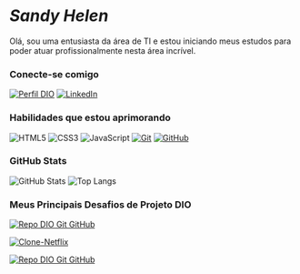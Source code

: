 
# *Sandy Helen*
Olá, sou uma entusiasta da área de TI e estou iniciando meus estudos para poder atuar profissionalmente nesta área incrível.

### Conecte-se comigo
[![Perfil DIO](https://img.shields.io/badge/-Meu%20Perfil%20na%20DIO-3CB371?style=for-the-badge)](https://www.dio.me/users/sandyhelen)
[![LinkedIn](https://img.shields.io/badge/-LinkedIn-D3D3D3?style=for-the-badge&logo=linkedin&logoColor=2F4F4F)](https://www.linkedin.com/in/sandy-helen-nascimento-de-oliveira-89151a187)


### Habilidades que estou aprimorando
![HTML5](https://img.shields.io/badge/HTML-D3D3D3?style=for-the-badge&logo=html5&logoColor=2F4F4F)
![CSS3](https://img.shields.io/badge/CSS3-3CB371?style=for-the-badge&logo=css3&logoColor=2F4F4F)
![JavaScript](https://img.shields.io/badge/JavaScript-D3D3D3?style=for-the-badge&logo=javascript&logoColor=2F4F4F)
[![Git](https://img.shields.io/badge/Git-3CB371?style=for-the-badge&logo=git&logoColor=2F4F4F)](https://git-scm.com/doc) 
[![GitHub](https://img.shields.io/badge/GitHub-D3D3D3?style=for-the-badge&logo=github&logoColor=2F4F4F)](https://docs.github.com/)

### GitHub Stats
![GitHub Stats](https://github-readme-stats.vercel.app/api?username=SandyHelen&theme=transparent&bg_color=3CB371&border_color=2F4F4F&show_icons=true&icon_color=D3D3D3&title_color=2F4F4F&text_color=D3D3D3)
![Top Langs](https://github-readme-stats-git-masterrstaa-rickstaa.vercel.app/api/top-langs/?username=SandyHelen&layout=compact&bg_color=2F4F4F&border_color=3CB371&title_color=3CB371&text_color=D3D3D3)

### Meus Principais Desafios de Projeto DIO
[![Repo DIO Git GitHub](https://github-readme-stats.vercel.app/api/pin/?username=SandyHelen&repo=dio-lab-open-source&bg_color=3CB371&border_color=30A3DC&show_icons=true&icon_color=2F4F4F&title_color=2F4F4F&text_color=D3D3D3)](https://github.com/SandyHelen/dio-lab-open-source)

[![Clone-Netflix](https://github-readme-stats.vercel.app/api/pin/?username=SandyHelen&repo=Clone-NetfliX&bg_color=3CB371&border_color=30A3DC&show_icons=true&icon_color=2F4F4F&title_color=2F4F4F&text_color=D3D3D3)](https://github.com/SandyHelen/Clone-Netflix)

[![Repo DIO Git GitHub](https://github-readme-stats.vercel.app/api/pin/?username=SandyHelen&repo=Bootcamp-Everis-Pagina-inicial-Instagram&bg_color=3CB371&border_color=30A3DC&show_icons=true&icon_color=2F4F4F&title_color=2F4F4F&text_color=D3D3D3)](https://github.com/SandyHelen/Bootcamp-Everis-Pagina-inicial-Instagram)